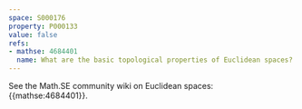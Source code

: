 ```yaml
---
space: S000176
property: P000133
value: false
refs:
- mathse: 4684401
  name: What are the basic topological properties of Euclidean spaces?
---
```


See the Math.SE community wiki on Euclidean spaces: {{mathse:4684401}}.
